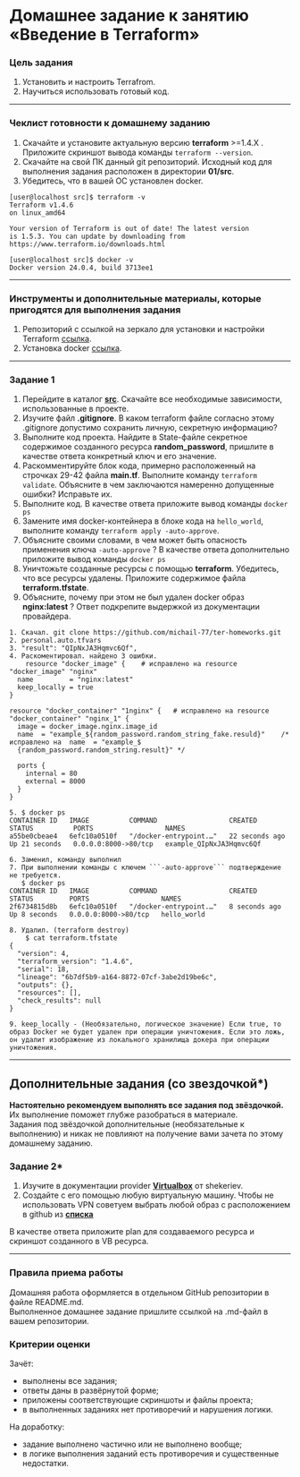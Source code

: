 # Домашнее задание к занятию «Введение в Terraform»

### Цель задания

1. Установить и настроить Terrafrom.
2. Научиться использовать готовый код.

------

### Чеклист готовности к домашнему заданию

1. Скачайте и установите актуальную версию **terraform** >=1.4.X . Приложите скриншот вывода команды ```terraform --version```.
2. Скачайте на свой ПК данный git репозиторий. Исходный код для выполнения задания расположен в директории **01/src**.
3. Убедитесь, что в вашей ОС установлен docker.

```
[user@localhost src]$ terraform -v
Terraform v1.4.6
on linux_amd64

Your version of Terraform is out of date! The latest version
is 1.5.3. You can update by downloading from https://www.terraform.io/downloads.html

[user@localhost src]$ docker -v
Docker version 24.0.4, build 3713ee1

```

------

### Инструменты и дополнительные материалы, которые пригодятся для выполнения задания

1. Репозиторий с ссылкой на зеркало для установки и настройки Terraform  [ссылка](https://github.com/netology-code/devops-materials).
2. Установка docker [ссылка](https://docs.docker.com/engine/install/ubuntu/). 
------

### Задание 1

1. Перейдите в каталог [**src**](https://github.com/netology-code/ter-homeworks/tree/main/01/src). Скачайте все необходимые зависимости, использованные в проекте. 
2. Изучите файл **.gitignore**. В каком terraform файле согласно этому .gitignore допустимо сохранить личную, секретную информацию?
3. Выполните код проекта. Найдите  в State-файле секретное содержимое созданного ресурса **random_password**, пришлите в качестве ответа конкретный ключ и его значение.
4. Раскомментируйте блок кода, примерно расположенный на строчках 29-42 файла **main.tf**.
Выполните команду ```terraform validate```. Объясните в чем заключаются намеренно допущенные ошибки? Исправьте их.
5. Выполните код. В качестве ответа приложите вывод команды ```docker ps```
6. Замените имя docker-контейнера в блоке кода на ```hello_world```, выполните команду ```terraform apply -auto-approve```.
7. Объясните своими словами, в чем может быть опасность применения ключа  ```-auto-approve``` ? В качестве ответа дополнительно приложите вывод команды ```docker ps```
8. Уничтожьте созданные ресурсы с помощью **terraform**. Убедитесь, что все ресурсы удалены. Приложите содержимое файла **terraform.tfstate**. 
9. Объясните, почему при этом не был удален docker образ **nginx:latest** ? Ответ подкрепите выдержкой из документации провайдера.

```
1. Скачал. git clone https://github.com/michail-77/ter-homeworks.git
2. personal.auto.tfvars
3. "result": "QIpNxJA3Hqmvc6Qf",
4. Раскоментировал. найдено 3 ошибки.
    resource "docker_image" {    # исправлено на resource "docker_image" "nginx"
  name         = "nginx:latest"
  keep_locally = true
}

resource "docker_container" "1nginx" {   # исправлено на resource "docker_container" "nginx_1" {
  image = docker_image.nginx.image_id
  name  = "example_${random_password.random_string_fake.resuld}"    /* исправлено на  name  = "example_$
  {random_password.random_string.result}" */

  ports {
    internal = 80
    external = 8000
  }
}

5. $ docker ps
CONTAINER ID   IMAGE          COMMAND                  CREATED          STATUS          PORTS                  NAMES
a55be0cbeae4   6efc10a0510f   "/docker-entrypoint.…"   22 seconds ago   Up 21 seconds   0.0.0.0:8000->80/tcp   example_QIpNxJA3Hqmvc6Qf

6. Заменил, команду выполнил
7. При выполнении команды с ключем ```-auto-approve``` подтверждение не требуется.
   $ docker ps
CONTAINER ID   IMAGE          COMMAND                  CREATED         STATUS         PORTS                  NAMES
2f6734815d8b   6efc10a0510f   "/docker-entrypoint.…"   8 seconds ago   Up 8 seconds   0.0.0.0:8000->80/tcp   hello_world

8. Удалил. (terraform destroy)
    $ cat terraform.tfstate
{
  "version": 4,
  "terraform_version": "1.4.6",
  "serial": 18,
  "lineage": "6b7df5b9-a164-8872-07cf-3abe2d19be6c",
  "outputs": {},
  "resources": [],
  "check_results": null
}

9. keep_locally - (Необязательно, логическое значение) Если true, то образ Docker не будет удален при операции уничтожения. Если это ложь, он удалит изображение из локального хранилища докера при операции уничтожения.

```
------

## Дополнительные задания (со звездочкой*)

**Настоятельно рекомендуем выполнять все задания под звёздочкой.**   Их выполнение поможет глубже разобраться в материале.   
Задания под звёздочкой дополнительные (необязательные к выполнению) и никак не повлияют на получение вами зачета по этому домашнему заданию. 

### Задание 2*

1. Изучите в документации provider [**Virtualbox**](https://docs.comcloud.xyz/providers/shekeriev/virtualbox/latest/docs) от 
shekeriev.
2. Создайте с его помощью любую виртуальную машину. Чтобы не использовать VPN советуем выбрать любой образ с расположением в github из [**списка**](https://www.vagrantbox.es/)

В качестве ответа приложите plan для создаваемого ресурса и скриншот созданного в VB ресурса. 

------

### Правила приема работы

Домашняя работа оформляется в отдельном GitHub репозитории в файле README.md.   
Выполненное домашнее задание пришлите ссылкой на .md-файл в вашем репозитории.

### Критерии оценки

Зачёт:

* выполнены все задания;
* ответы даны в развёрнутой форме;
* приложены соответствующие скриншоты и файлы проекта;
* в выполненных заданиях нет противоречий и нарушения логики.

На доработку:

* задание выполнено частично или не выполнено вообще;
* в логике выполнения заданий есть противоречия и существенные недостатки. 

